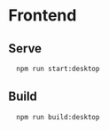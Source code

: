 # Frontend

## Serve

```sh
  npm run start:desktop
```

## Build

```sh
  npm run build:desktop
```
